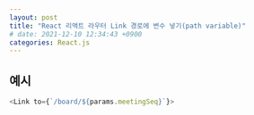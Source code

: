 ```yaml
---
layout: post
title: "React 리액트 라우터 Link 경로에 변수 넣기(path variable)"
# date: 2021-12-10 12:34:43 +0900
categories: React.js
---
```


## 예시

```javascript
<Link to={`/board/${params.meetingSeq}`}>
```
